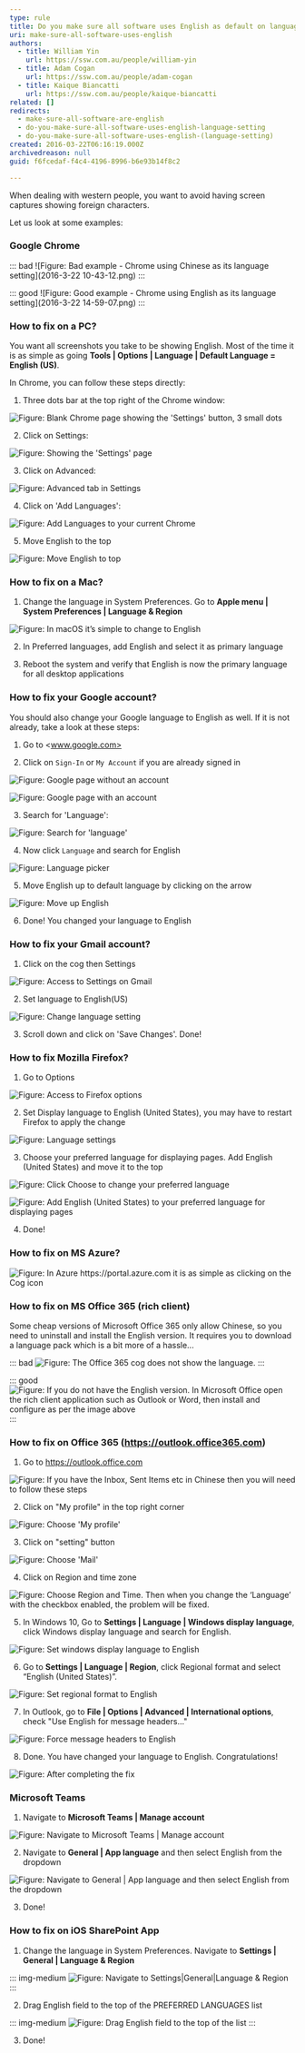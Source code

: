 ```yaml
---
type: rule
title: Do you make sure all software uses English as default on language settings?
uri: make-sure-all-software-uses-english
authors:
  - title: William Yin
    url: https://ssw.com.au/people/william-yin
  - title: Adam Cogan
    url: https://ssw.com.au/people/adam-cogan
  - title: Kaique Biancatti
    url: https://ssw.com.au/people/kaique-biancatti
related: []
redirects:
  - make-sure-all-software-are-english
  - do-you-make-sure-all-software-uses-english-language-setting
  - do-you-make-sure-all-software-uses-english-(language-setting)
created: 2016-03-22T06:16:19.000Z
archivedreason: null
guid: f6fcedaf-f4c4-4196-8996-b6e93b14f8c2

---
```


When dealing with western people, you want to avoid having screen captures showing foreign characters.

Let us look at some examples:

<!--endintro-->

### Google Chrome

::: bad
![Figure: Bad example - Chrome using Chinese as its language setting](2016-3-22 10-43-12.png)
:::

::: good
![Figure: Good example - Chrome using English as its language setting](2016-3-22 14-59-07.png)
:::

### How to fix on a PC?

You want all screenshots you take to be showing English. Most of the time it is as simple as going **Tools | Options | Language | Default Language = English (US)**.

In Chrome, you can follow these steps directly:

1. Three dots bar at the top right of the Chrome window:

  ![Figure: Blank Chrome page showing the 'Settings' button, 3 small dots](chroooome.jpg)

2. Click on Settings:

  ![Figure: Showing the 'Settings' page](ssw12.png)

3. Click on Advanced:

  ![Figure: Advanced tab in Settings](ssw13.png)

4. Click on 'Add Languages':

  ![Figure: Add Languages to your current Chrome](ssw14.png)

5. Move English to the top

  ![Figure: Move English to top](ChromeEnOnTop.png)

### How to fix on a Mac?

1. Change the language in System Preferences. Go to **Apple menu | System Preferences | Language & Region**

  ![Figure: In macOS it’s simple to change to English](WX20180906-111514@2x.png)

2. In Preferred languages, add English and select it as primary language

3. Reboot the system and verify that English is now the primary language for all desktop applications

### How to fix your Google account?

You should also change your Google language to English as well. If it is not already, take a look at these steps:

1. Go to <www.google.com>

2. Click on `Sign-In` or `My Account` if you are already signed in

  ![Figure: Google page without an account](ssw1.png)

  ![Figure: Google page with an account](ssw2.png)

3. Search for 'Language':

  ![Figure: Search for 'language'](GoogleAccountSearch.png)

4. Now click `Language` and search for English

  ![Figure: Language picker](GoogleAccountAdd.png)

5. Move English up to default language by clicking on the arrow

  ![Figure: Move up English](GoogleAccountMoveUp.png)

6. Done! You changed your language to English

### How to fix your Gmail account?

1. Click on the cog then Settings

  ![Figure: Access to Settings on Gmail](Gmail1.png)

2. Set language to English(US)

  ![Figure: Change language setting](Gmail2.png)

3. Scroll down and click on 'Save Changes'. Done!

### How to fix Mozilla Firefox?

1. Go to Options

  ![Figure: Access to Firefox options](Firefox1.png)

2. Set Display language to English (United States), you may have to restart Firefox to apply the change

  ![Figure: Language settings](Firefox2.png)

3. Choose your preferred language for displaying pages. Add English (United States) and move it to the top

  ![Figure: Click Choose to change your preferred language](Firefox3a.png)

  ![Figure: Add English (United States) to your preferred language for displaying pages](Firefox3.png)

4. Done!

### How to fix on MS Azure?

  ![Figure: In Azure https://portal.azure.com it is as simple as clicking on the Cog icon](Azure.png)

### How to fix on MS Office 365 (rich client)

Some cheap versions of Microsoft Office 365 only allow Chinese, so you need to uninstall and install the English version. It requires you to download a language pack which is a bit more of a hassle...

  ::: bad
  ![Figure: The Office 365 cog does not show the language. ](office365.png)
  :::

  ::: good
  ![Figure: If you do not have the English version. In Microsoft Office open the rich client application such as Outlook or Word, then install and configure as per the image above](install-language-pack.png)
  :::

### How to fix on Office 365 (<https://outlook.office365.com>)

1. Go to <https://outlook.office.com>  

  ![Figure: If you have the Inbox, Sent Items etc in Chinese then you will need to follow these steps](screenshot.png)

2. Click on "My profile" in the top right corner  

  ![Figure: Choose 'My profile'](screenshot-step1.png)

3. Click on "setting" button  

  ![Figure: Choose 'Mail'](screenshot-step2.png)

4. Click on Region and time zone  

  ![Figure: Choose Region and Time. Then when you change the ‘Language’ with the checkbox enabled, the problem will be fixed.](screenshot-step3.png)

5. In Windows 10, Go to **Settings | Language | Windows display language**, click Windows display language and search for English.  

  ![Figure: Set windows display language to English](LanguageSettingForWin10.png)

6. Go to **Settings | Language | Region**, click Regional format and select “English (United States)”.

  ![Figure: Set regional format to English](RegionalFormatSettingForWin10.png)

7. In Outlook, go to **File | Options | Advanced | International options**, check "Use English for message headers..."

  ![Figure: Force message headers to English](outlook_options_headers.png)

8. Done. You have changed your language to English. Congratulations!  

  ![Figure: After completing the fix](screenshot-finished.png)

### Microsoft Teams

1. Navigate to **Microsoft Teams | Manage account**

  ![Figure: Navigate to Microsoft Teams | Manage account](TeamsManageAccount.png)

2. Navigate to **General | App language** and then select English from the dropdown

  ![Figure: Navigate to General | App language and then select English from the dropdown](TeamsChangeLanguage.png)

3. Done!

### How to fix on iOS SharePoint App

1. Change the language in System Preferences. Navigate to **Settings | General | Language & Region**

  ::: img-medium
  ![Figure: Navigate to Settings|General|Language & Region](iossetting.png)
  :::
  
2. Drag English field to the top of the PREFERRED LANGUAGES list

  ::: img-medium
  ![Figure: Drag English field to the top of the list](iossettinglanguage.jpg)
  :::

3. Done!
